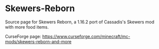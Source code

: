 # Skewers-Reborn
Source page for Skewers Reborn, a 1.16.2 port of Cassadis's Skewers mod with more food items.

CurseForge page: https://www.curseforge.com/minecraft/mc-mods/skewers-reborn-and-more
